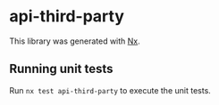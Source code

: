 # api-third-party

This library was generated with [Nx](https://nx.dev).

## Running unit tests

Run `nx test api-third-party` to execute the unit tests.
